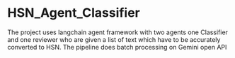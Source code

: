 # HSN_Agent_Classifier
The project uses langchain agent framework with two agents one Classifier and one reviewer who are given a list of text which have to be accurately converted to HSN. The pipeline does batch processing on Gemini open API
